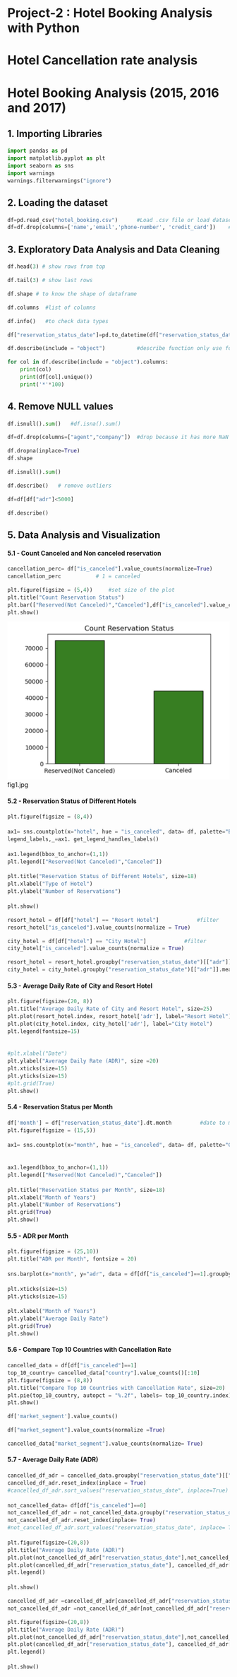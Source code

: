 # Project-2 : Hotel Booking Analysis with Python
# Hotel Cancellation rate analysis

# Hotel Booking Analysis (2015, 2016 and 2017)


## 1. Importing Libraries


```python
import pandas as pd
import matplotlib.pyplot as plt
import seaborn as sns
import warnings
warnings.filterwarnings("ignore")
```
## 2. Loading the dataset
```python
df=pd.read_csv("hotel_booking.csv")      #Load .csv file or load dataset
df=df.drop(columns=['name','email','phone-number', 'credit_card'])    #drop some columns
```
## 3. Exploratory Data Analysis and Data Cleaning
```python
df.head(3) # show rows from top
```
```python
df.tail(3) # show last rows 
```
```python
df.shape # to know the shape of dataframe
```
```python
df.columns  #list of columns
```
```python
df.info()   #to check data types
```
```python
df["reservation_status_date"]=pd.to_datetime(df["reservation_status_date"])  # convert object to datetime datatype
```
```python
df.describe(include = "object")          #describe function only use for numeric value but if you use include = 'object', then you will get summary statistics for object
```
```python
for col in df.describe(include = "object").columns:
    print(col)
    print(df[col].unique())
    print('*'*100)
```
## 4. Remove NULL values
```python
df.isnull().sum()   #df.isna().sum()
```

```python
df=df.drop(columns=["agent","company"])  #drop because it has more NaN values
```
```python
df.dropna(inplace=True)
df.shape
```
```python
df.isnull().sum()
```
```python
df.describe()   # remove outliers
```
```python
df=df[df["adr"]<5000]
```
```python
df.describe()
```
## 5. Data Analysis and Visualization

#### 5.1 - Count Canceled and Non canceled reservation
```python
cancellation_perc= df["is_canceled"].value_counts(normalize=True)
cancellation_perc           # 1 = canceled
```
```python
plt.figure(figsize = (5,4))     #set size of the plot
plt.title("Count Reservation Status")
plt.bar(["Reserved(Not Canceled)","Canceled"],df["is_canceled"].value_counts(), edgecolor = 'k', color='g', width = 0.5)
plt.show()
```
![image](fig1.jpg)
fig1.jpg

#### 5.2 - Reservation Status of Different Hotels
```python
plt.figure(figsize = (8,4))

ax1= sns.countplot(x="hotel", hue = "is_canceled", data= df, palette="Blues")
legend_labels,_=ax1. get_legend_handles_labels()

ax1.legend(bbox_to_anchor=(1,1))
plt.legend(["Reserved(Not Canceled)","Canceled"])

plt.title("Reservation Status of Different Hotels", size=18)
plt.xlabel("Type of Hotel")
plt.ylabel("Number of Reservations")

plt.show()
```
```python
resort_hotel = df[df["hotel"] == "Resort Hotel"]            #filter 
resort_hotel["is_canceled"].value_counts(normalize = True)
```
```python
city_hotel = df[df["hotel"] == "City Hotel"]            #filter 
city_hotel["is_canceled"].value_counts(normalize = True)
```
```python
resort_hotel = resort_hotel.groupby("reservation_status_date")[["adr"]].mean()
city_hotel = city_hotel.groupby("reservation_status_date")[["adr"]].mean()
```
#### 5.3 - Average Daily Rate of City and Resort Hotel
```python
plt.figure(figsize=(20, 8))
plt.title("Average Daily Rate of City and Resort Hotel", size=25)
plt.plot(resort_hotel.index, resort_hotel['adr'], label="Resort Hotel")
plt.plot(city_hotel.index, city_hotel['adr'], label="City Hotel")
plt.legend(fontsize=15)


#plt.xlabel("Date")
plt.ylabel("Average Daily Rate (ADR)", size =20)
plt.xticks(size=15)
plt.yticks(size=15)
#plt.grid(True)
plt.show()
```

#### 5.4 - Reservation Status per Month
```python
df['month'] = df["reservation_status_date"].dt.month         #date to month
plt.figure(figsize = (15,5))

ax1= sns.countplot(x="month", hue = "is_canceled", data= df, palette="Greens")


ax1.legend(bbox_to_anchor=(1,1))
plt.legend(["Reserved(Not Canceled)","Canceled"])

plt.title("Reservation Status per Month", size=18)
plt.xlabel("Month of Years")
plt.ylabel("Number of Reservations")
plt.grid(True)
plt.show()
```
#### 5.5 - ADR per Month
```python
plt.figure(figsize = (25,10))
plt.title("ADR per Month", fontsize = 20)

sns.barplot(x="month", y="adr", data = df[df["is_canceled"]==1].groupby("month")[["adr"]].mean().reset_index())

plt.xticks(size=15)
plt.yticks(size=15)

plt.xlabel("Month of Years")
plt.ylabel("Average Daily Rate")
plt.grid(True)
plt.show()
```
#### 5.6 - Compare Top 10 Countries with Cancellation Rate
```python
cancelled_data = df[df["is_canceled"]==1]
top_10_country= cancelled_data["country"].value_counts()[:10]
plt.figure(figsize = (8,8))
plt.title("Compare Top 10 Countries with Cancellation Rate", size=20)
plt.pie(top_10_country, autopct = "%.2f", labels= top_10_country.index)
plt.show()
```
```python
df['market_segment'].value_counts()
```
```python
df["market_segment"].value_counts(normalize =True)
```
```python
cancelled_data["market_segment"].value_counts(normalize= True)
```
#### 5.7 - Average Daily Rate (ADR)
```python
cancelled_df_adr = cancelled_data.groupby("reservation_status_date")[["adr"]].mean()
cancelled_df_adr.reset_index(inplace = True)
#cancelled_df_adr.sort_values("reservation_status_date", inplace=True)

not_cancelled_data= df[df["is_canceled"]==0]
not_cancelled_df_adr = not_cancelled_data.groupby("reservation_status_date")[["adr"]].mean()
not_cancelled_df_adr.reset_index(inplace= True)
#not_cancelled_df_adr.sort_values("reservation_status_date", inplace= True)

plt.figure(figsize=(20,8))
plt.title("Average Daily Rate (ADR)")
plt.plot(not_cancelled_df_adr["reservation_status_date"],not_cancelled_df_adr['adr'], label = "not cancelled", color="orange")
plt.plot(cancelled_df_adr["reservation_status_date"], cancelled_df_adr['adr'], label = "cancelled", color= "green")
plt.legend()

plt.show()

```



```python
cancelled_df_adr =cancelled_df_adr[cancelled_df_adr["reservation_status_date"]> "2015-12"]   #& cancelled_df_adr[]]
not_cancelled_df_adr =not_cancelled_df_adr[not_cancelled_df_adr["reservation_status_date"]> "2015-12"]   #& cancelled_df_adr[]]
```                                 
```python                   
plt.figure(figsize=(20,8))
plt.title("Average Daily Rate (ADR)")
plt.plot(not_cancelled_df_adr["reservation_status_date"],not_cancelled_df_adr['adr'], label = "not cancelled", color="orange")
plt.plot(cancelled_df_adr["reservation_status_date"], cancelled_df_adr['adr'], label = "cancelled", color= "green")
plt.legend()

plt.show()
```


